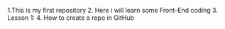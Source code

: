 1.This is my first repository
2. Here i will learn some Front-End coding
3. Lesson 1:
4. How to create a repo in GitHub
